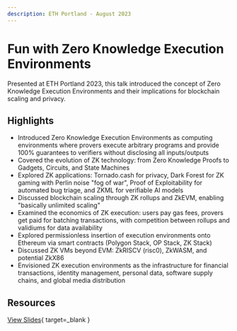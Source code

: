 ```yaml
---
description: ETH Portland - August 2023
---
```


# Fun with Zero Knowledge Execution Environments

Presented at ETH Portland 2023, this talk introduced the concept of Zero Knowledge Execution Environments and their implications for blockchain scaling and privacy.

## Highlights

- Introduced Zero Knowledge Execution Environments as computing environments where provers execute arbitrary programs and provide 100% guarantees to verifiers without disclosing all inputs/outputs
- Covered the evolution of ZK technology: from Zero Knowledge Proofs to Gadgets, Circuits, and State Machines
- Explored ZK applications: Tornado.cash for privacy, Dark Forest for ZK gaming with Perlin noise "fog of war", Proof of Exploitability for automated bug triage, and ZKML for verifiable AI models
- Discussed blockchain scaling through ZK rollups and ZkEVM, enabling "basically unlimited scaling"
- Examined the economics of ZK execution: users pay gas fees, provers get paid for batching transactions, with competition between rollups and validiums for data availability
- Explored permissionless insertion of execution environments onto Ethereum via smart contracts (Polygon Stack, OP Stack, ZK Stack)
- Discussed ZK VMs beyond EVM: ZkRISCV (risc0), ZkWASM, and potential ZkX86
- Envisioned ZK execution environments as the infrastructure for financial transactions, identity management, personal data, software supply chains, and global media distribution

## Resources

[View Slides](https://docs.google.com/presentation/d/1u5b-CYbPnsHlXgvNTQubG8Yf8pEAgighpKoEHDn9hyg/edit){ target=_blank }
